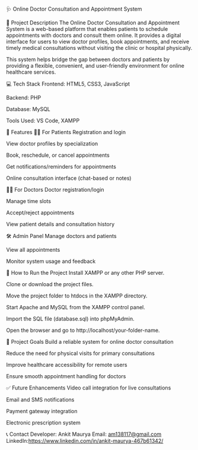 
🩺 Online Doctor Consultation and Appointment System

📌 Project Description
The Online Doctor Consultation and Appointment System is a web-based platform that enables patients to schedule appointments with doctors and consult them online. It provides a digital interface for users to view doctor profiles, book appointments, and receive timely medical consultations without visiting the clinic or hospital physically.

This system helps bridge the gap between doctors and patients by providing a flexible, convenient, and user-friendly environment for online healthcare services.

💻 Tech Stack
Frontend: HTML5, CSS3, JavaScript

Backend: PHP

Database: MySQL

Tools Used: VS Code, XAMPP

🧩 Features
👨‍⚕️ For Patients
Registration and login

View doctor profiles by specialization

Book, reschedule, or cancel appointments

Get notifications/reminders for appointments

Online consultation interface (chat-based or notes)

👩‍⚕️ For Doctors
Doctor registration/login

Manage time slots

Accept/reject appointments

View patient details and consultation history

🛠️ Admin Panel
Manage doctors and patients

View all appointments

Monitor system usage and feedback

🚀 How to Run the Project
Install XAMPP or any other PHP server.

Clone or download the project files.

Move the project folder to htdocs in the XAMPP directory.

Start Apache and MySQL from the XAMPP control panel.

Import the SQL file (database.sql) into phpMyAdmin.

Open the browser and go to http://localhost/your-folder-name.

🧠 Project Goals
Build a reliable system for online doctor consultation

Reduce the need for physical visits for primary consultations

Improve healthcare accessibility for remote users

Ensure smooth appointment handling for doctors

✅ Future Enhancements
Video call integration for live consultations

Email and SMS notifications

Payment gateway integration

Electronic prescription system

📞 Contact
Developer: Ankit Maurya
Email: am138117@gmail.com
LinkedIn:https://www.linkedin.com/in/ankit-maurya-467b61342/
